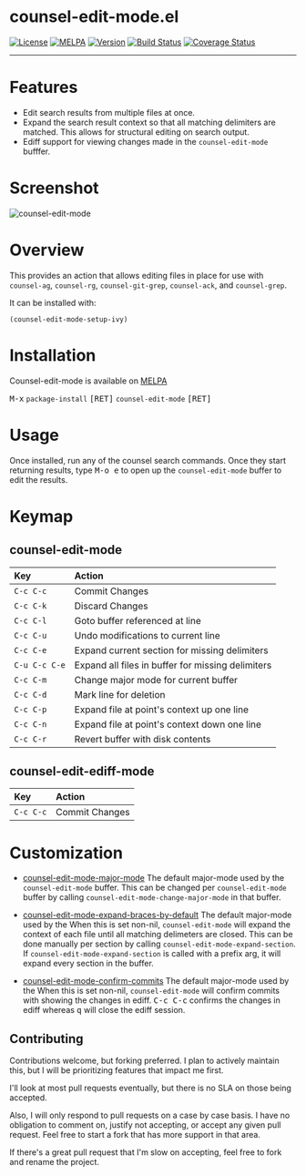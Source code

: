    # counsel-edit-mode.el 
[![License](https://img.shields.io/badge/license-GPL_3-green.svg)](https://www.gnu.org/licenses/gpl-3.0.txt)
[![MELPA](https://melpa.org/packages/counsel-edit-mode-badge.svg)](https://melpa.org/#/counsel-edit-mode)
[![Version](https://img.shields.io/github/v/tag/tyler-dodge/counsel-edit-mode)](https://github.com/tyler-dodge/counsel-edit-mode/releases)
[![Build Status](https://app.travis-ci.com/tyler-dodge/counsel-edit-mode.svg?branch=master)](https://travis-ci.com/github/tyler-dodge/counsel-edit-mode) [![Coverage Status](https://coveralls.io/repos/github/tyler-dodge/counsel-edit-mode/badge.svg?branch=master)](https://coveralls.io/github/tyler-dodge/counsel-edit-mode)

---

# Features
* Edit search results from multiple files at once.
* Expand the search result context so that all matching delimiters are matched. This allows
for structural editing on search output.
* Ediff support for viewing changes made in the `counsel-edit-mode` bufffer.

# Screenshot

![counsel-edit-mode](screenshot/Usage.gif)

# Overview

This provides an action that allows editing files in place for use with 
`counsel-ag`, `counsel-rg`, `counsel-git-grep`, `counsel-ack`, and `counsel-grep`.

It can be installed with:
```
(counsel-edit-mode-setup-ivy)
``` 

# Installation 

Counsel-edit-mode is available on [MELPA](http://melpa.org)

<kbd>M-x</kbd> `package-install` <kbd>[RET]</kbd> `counsel-edit-mode` <kbd>[RET]</kbd>

# Usage

Once installed, run any of the counsel search commands. Once they start returning results, 
type <kbd>M-o e</kbd> to open up the `counsel-edit-mode` buffer to edit the results.

# Keymap

## counsel-edit-mode

| Key           | Action                                            |
|:--------------|:--------------------------------------------------|
| `C-c C-c`     | Commit Changes                                    |
| `C-c C-k`     | Discard Changes                                   |
| `C-c C-l`     | Goto buffer referenced at line                    |
| `C-c C-u`     | Undo modifications to current line                |
| `C-c C-e`     | Expand current section for missing delimiters     |
| `C-u C-c C-e` | Expand all files in buffer for missing delimiters |
| `C-c C-m`     | Change major mode for current buffer              |
| `C-c C-d`     | Mark line for deletion                            |
| `C-c C-p`     | Expand file at point's context up one line        |
| `C-c C-n`     | Expand file at point's context down one line      |
| `C-c C-r`     | Revert buffer with disk contents                  |

## counsel-edit-ediff-mode

| Key           | Action                                            |
|:--------------|:--------------------------------------------------|
| `C-c C-c`     | Commit Changes                                    |

# Customization

* [counsel-edit-mode-major-mode](counsel-edit-mode-major-mode) <a name="counsel-edit-mode-major-mode"></a>The default major-mode used by the
`counsel-edit-mode` buffer. This can be changed per `counsel-edit-mode` buffer by calling `counsel-edit-mode-change-major-mode` in that buffer.

* [counsel-edit-mode-expand-braces-by-default](counsel-edit-mode-expand-braces-by-default) <a name="counsel-edit-mode-expand-braces-by-default"></a>The default major-mode used by the
When this is set non-nil, `counsel-edit-mode` will expand the context of each file until all matching delimeters are closed. This can be done manually per section by calling `counsel-edit-mode-expand-section`.
If `counsel-edit-mode-expand-section` is called with a prefix arg, it will expand every section in the buffer.

* [counsel-edit-mode-confirm-commits](counsel-edit-mode-confirm-commits) <a name="counsel-edit-mode-confirm-commits"></a>The default major-mode used by the
When this is set non-nil, `counsel-edit-mode` will confirm commits with showing the changes in ediff. 
<kbd>C-c C-c</kbd> confirms the changes in ediff whereas <kbd>q</kbd> will close the ediff session.

## Contributing

Contributions welcome, but forking preferred.
I plan to actively maintain this, but I will be prioritizing features that impact me first.

I'll look at most pull requests eventually, but there is no SLA on those being accepted.

Also, I will only respond to pull requests on a case by case basis.
I have no obligation to comment on, justify not accepting, or accept any given pull request.
Feel free to start a fork that has more support in that area.

If there's a great pull request that I'm slow on accepting, feel free to fork and rename the project.
